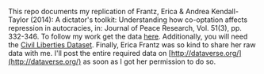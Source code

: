 This repo documents my replication of Frantz, Erica & Andrea Kendall-Taylor
(2014): A dictator's toolkit: Understanding how co-optation affects
repression in autocracies, in: Journal of Peace Research, Vol. 51(3), 
pp. 332-346. To follow my work get the data [here](http://jpr.sagepub.com/content/51/3/332/suppl/DC1). Additionally, 
you will need the [Civil Liberties Dataset](http://ps.au.dk/en/research/research-projects/dedere/datasets/). Finally, Erica Frantz was so kind to share her raw data with me. I'll post the entire required data on [http://dataverse.org/](http://dataverse.org/) as soon as I got her permission to do so.
